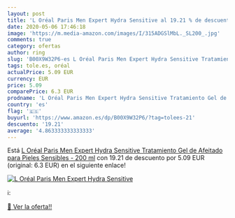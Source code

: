 ```yaml
---
layout: post
title: 'L Oréal Paris Men Expert Hydra Sensitive al 19.21 % de descuento'
date: 2020-05-06 17:46:18
image: 'https://m.media-amazon.com/images/I/315ADGSlMbL._SL200_.jpg'
comments: true
category: ofertas
author: ring
slug: 'B00X9W32P6-es L Oréal Paris Men Expert Hydra Sensitive Tratamiento Gel...'
tags: tole.es, oréal
actualPrice: 5.09 EUR
currency: EUR
price: 5.09
comparePrice: 6.3 EUR
prodname: 'L Oréal Paris Men Expert Hydra Sensitive Tratamiento Gel de Afeitado para Pieles Sensibles - 200 ml'
country: 'es'
flag: '🇪🇸'
buyurl: 'https://www.amazon.es/dp/B00X9W32P6/?tag=tolees-21'
descuento: '19.21'
average: '4.863333333333333'
---
```


Está [L Oréal Paris Men Expert Hydra Sensitive Tratamiento Gel de Afeitado para Pieles Sensibles - 200 ml](https://www.amazon.es/dp/B00X9W32P6/?tag=tolees-21) con 19.21 de descuento por 5.09 EUR (original: 6.3 EUR) en el siguiente enlace!

[![L Oréal Paris Men Expert Hydra Sensitive](https://m.media-amazon.com/images/I/315ADGSlMbL._SL200_.jpg)](https://www.amazon.es/dp/B00X9W32P6/?tag=tolees-21)

ℹ️:


[🛒 Ver la oferta!!](https://www.amazon.es/dp/B00X9W32P6/?tag=tolees-21)
